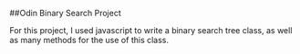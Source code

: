 ##Odin Binary Search Project

For this project, I used javascript to write a binary search tree class,
as well as many methods for the use of this class.
